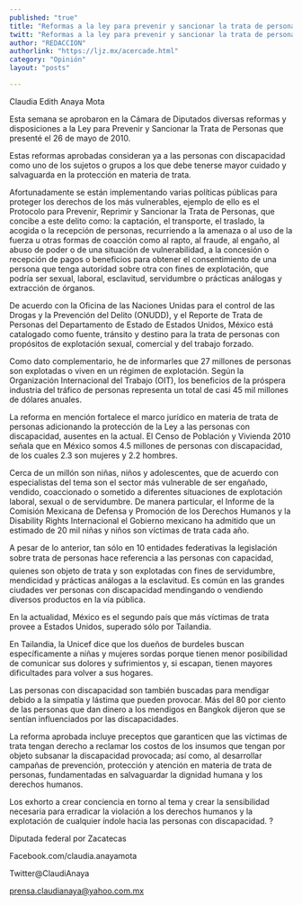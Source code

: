 ```yaml
---
published: "true"
title: "Reformas a la ley para prevenir y sancionar la trata de personas "
twitt: "Reformas a la ley para prevenir y sancionar la trata de personas "
author: "REDACCION"
authorlink: "https://ljz.mx/acercade.html"
category: "Opinión"
layout: "posts"

---
```



  Claudia Edith Anaya Mota



  Esta semana se aprobaron en la Cámara de Diputados diversas reformas y disposiciones a la Ley para Prevenir y Sancionar la Trata de Personas que presenté el 26 de mayo de 2010.



Estas reformas aprobadas consideran ya a las personas con discapacidad como uno de los sujetos o grupos a los que debe tenerse mayor cuidado y salvaguarda en la protección en materia de trata.  

  Afortunadamente se están implementando varias políticas públicas para proteger los derechos de los más vulnerables, ejemplo de ello es el Protocolo para Prevenir, Reprimir y Sancionar la Trata de Personas, que concibe a este delito como: la captación, el transporte, el traslado, la acogida o la recepción de personas, recurriendo a la amenaza o al uso de la fuerza u otras formas de coacción como al rapto, al fraude, al engaño, al abuso de poder o de una situación de vulnerabilidad, a la concesión o recepción de pagos o beneficios para obtener el consentimiento de una persona que tenga autoridad sobre otra con fines de explotación, que podría ser sexual, laboral, esclavitud, servidumbre o prácticas análogas y extracción de órganos.



  De acuerdo con la Oficina de las Naciones Unidas para el control de las Drogas y la Prevención del Delito (ONUDD), y el Reporte de Trata de Personas del Departamento de Estado de Estados Unidos, México está catalogado como fuente, tránsito y destino para la trata de personas con propósitos de explotación sexual, comercial y del trabajo forzado.



  Como dato complementario, he de informarles que 27 millones de personas son explotadas o viven en un régimen de explotación. Según la Organización Internacional del Trabajo (OIT), los beneficios de la próspera industria del tráfico de personas representa un total de casi 45 mil millones de dólares anuales.



  La reforma en mención fortalece el marco jurídico en materia de trata de personas adicionando la protección de la Ley a las personas con discapacidad, ausentes en la actual. El Censo de Población y Vivienda 2010 señala que en México somos 4.5 millones de personas con discapacidad, de los cuales 2.3 son mujeres y 2.2 hombres.



  Cerca de un millón son niñas, niños y adolescentes, que de acuerdo con especialistas del tema son el sector más vulnerable de ser engañado, vendido, coaccionado o sometido a diferentes situaciones de explotación laboral, sexual o de servidumbre. De manera particular, el Informe de la Comisión Mexicana de Defensa y Promoción de los Derechos Humanos y la Disability Rights Internacional el Gobierno mexicano ha admitido que un estimado de 20 mil niñas y niños son víctimas de trata cada año.



  A pesar de lo anterior, tan sólo en 10 entidades federativas la legislación sobre trata de personas hace referencia a las personas con capacidad, quienes son objeto de trata y son explotadas con fines de servidumbre, mendicidad y prácticas análogas a la esclavitud. Es común en las grandes ciudades ver personas con discapacidad mendingando o vendiendo diversos productos en la vía pública.



  En la actualidad, México es el segundo país que más víctimas de trata provee a Estados Unidos, superado sólo por Tailandia.



  En Tailandia, la Unicef dice que los dueños de burdeles buscan específicamente a niñas y mujeres sordas porque tienen menor posibilidad de comunicar sus dolores y sufrimientos y, si escapan, tienen mayores dificultades para volver a sus hogares.



  Las personas con discapacidad son también buscadas para mendigar debido a la simpatía y lástima que pueden provocar. Más del 80 por ciento de las personas que dan dinero a los mendigos en Bangkok dijeron que se sentían influenciados por las discapacidades.



  La reforma aprobada incluye preceptos que garanticen que las víctimas de trata tengan derecho a reclamar los costos de los insumos que tengan por objeto subsanar la discapacidad provocada; así como, al desarrollar campañas de prevención, protección y atención en materia de trata de personas, fundamentadas en salvaguardar la dignidad humana y los derechos humanos.



  Los exhorto a crear conciencia en torno al tema y crear la sensibilidad necesaria para erradicar la violación a los derechos humanos y la explotación de cualquier índole hacia las personas con discapacidad. ?



  Diputada federal por Zacatecas



  Facebook.com/claudia.anayamota



  Twitter@ClaudiAnaya



  prensa.claudianaya@yahoo.com.mx

